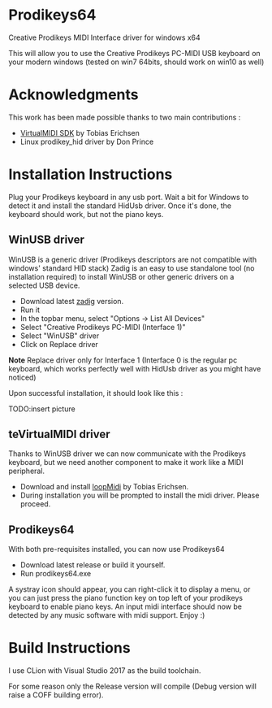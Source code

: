 # Prodikeys64

Creative Prodikeys MIDI Interface driver for windows x64

This will allow you to use the Creative Prodikeys PC-MIDI USB keyboard on your modern windows (tested on win7 64bits, should work on win10 as well)

# Acknowledgments

This work has been made possible thanks to two main contributions :
- [VirtualMIDI SDK](https://www.tobias-erichsen.de/software/virtualmidi/virtualmidi-sdk.html) by Tobias Erichsen
- Linux prodikey_hid driver by Don Prince

# Installation Instructions

Plug your Prodikeys keyboard in any usb port. Wait a bit for Windows to detect it and install the standard HidUsb driver.
Once it's done, the keyboard should work, but not the piano keys.

## WinUSB driver

WinUSB is a generic driver (Prodikeys descriptors are not compatible with windows' standard HID stack)
Zadig is an easy to use standalone tool (no installation required) to install WinUSB or other generic drivers on a selected USB device.

- Download latest [zadig](https://zadig.akeo.ie/) version.
- Run it
- In the topbar menu, select "Options -> List All Devices"
- Select "Creative Prodikeys PC-MIDI (Interface 1)"
- Select "WinUSB" driver
- Click on Replace driver

**Note** Replace driver only for Interface 1 (Interface 0 is the regular pc keyboard, which works perfectly well with HidUsb driver as you might have noticed)

Upon successful installation, it should look like this :

TODO:insert picture

## teVirtualMIDI driver

Thanks to WinUSB driver we can now communicate with the Prodikeys keyboard, but we need another component to make it work like a MIDI peripheral.

- Download and install [loopMidi](http://www.tobias-erichsen.de/software/loopmidi.html) by Tobias Erichsen.
- During installation you will be prompted to install the midi driver. Please proceed.

## Prodikeys64

With both pre-requisites installed, you can now use Prodikeys64

- Download latest release or build it yourself.
- Run prodikeys64.exe

A systray icon should appear, you can right-click it to display a menu, or you can just press the piano function key on top left of your prodikeys keyboard to enable piano keys.
An input midi interface should now be detected by any music software with midi support.
Enjoy :)

# Build Instructions

I use CLion with Visual Studio 2017 as the build toolchain.

For some reason only the Release version will compile (Debug version will raise a COFF building error).
